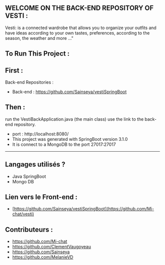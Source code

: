## WELCOME ON THE BACK-END REPOSITORY OF VESTI  :

Vesti: is a connected wardrobe that allows you to organize your outfits and have ideas according to your own tastes, preferences, according to the season, the weather and more ..."

## To Run This Project : 

## First : 

Back-end Repositories : 

+ Back-end : 
https://github.com/Sainseya/vestiSpringBoot

## Then : 

  run the VestiBackApplication.java (the main class) use the link to the back-end repository.

	

+ port : http://localhost:8080/
+ This project was generated with SpringBoot version 3.1.0 
+ It is connect to a MongoDB to the port 27017:27017

-----------------------------------------------------------------------------------------------------------------------------------------------------------------------------------------

## Langages utilisés ?
+ Java SpringBoot
+ Mongo DB

## Lien vers le Front-end : 
+ [https://github.com/Sainseya/vestiSpringBoot](https://github.com/Mi-chat/vesti)

## Contributeurs :
+ https://github.com/Mi-chat
+ https://github.com/ClementVaugoyeau
+ https://github.com/Sainseya
+ https://github.com/MelanieVD
